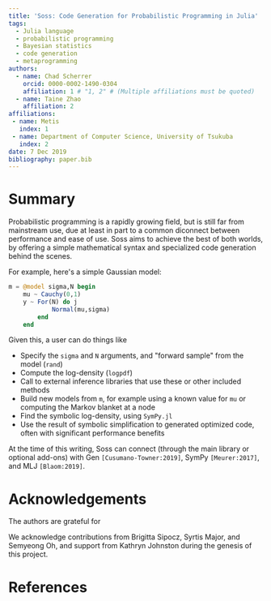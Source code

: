 ```yaml
---
title: 'Soss: Code Generation for Probabilistic Programming in Julia'
tags:
  - Julia language
  - probabilistic programming
  - Bayesian statistics
  - code generation
  - metaprogramming
authors:
  - name: Chad Scherrer
    orcid: 0000-0002-1490-0304
    affiliation: 1 # "1, 2" # (Multiple affiliations must be quoted)
  - name: Taine Zhao
    affiliation: 2
affiliations:
 - name: Metis
   index: 1
 - name: Department of Computer Science, University of Tsukuba
   index: 2
date: 7 Dec 2019
bibliography: paper.bib
---
```


# Summary

Probabilistic programming is a rapidly growing field, but is still far from mainstream use, due at least in part to a common diconnect between performance and ease of use. Soss aims to achieve the best of both worlds, by offering a simple mathematical syntax and specialized code generation behind the scenes.

For example, here's a simple Gaussian model:

```julia
m = @model sigma,N begin
    mu ~ Cauchy(0,1)
    y ~ For(N) do j
            Normal(mu,sigma)
        end
    end
```

Given this, a user can do things like

- Specify the `sigma` and `N` arguments, and "forward sample" from the model (`rand`)
- Compute the log-density (`logpdf`)
- Call to external inference libraries that use these or other included methods
- Build new models from `m`, for example using a known value for `mu` or computing the Markov blanket at a node
- Find the symbolic log-density, using `SymPy.jl`
- Use the result of symbolic simplification to generated optimized code, often with significant performance benefits

At the time of this writing, Soss can connect (through the main library or optional add-ons) with Gen `[Cusumano-Towner:2019]`,  SymPy `[Meurer:2017]`, and MLJ `[Blaom:2019]`.

<!-- 
Citations to entries in paper.bib should be in
[rMarkdown](http://rmarkdown.rstudio.com/authoring_bibliographies_and_citations.html)
format.

For a quick reference, the following citation commands can be used:
- `@author:2001`  ->  "Author et al. (2001)"
- `[@author:2001]` -> "(Author et al., 2001)"
- `[@author1:2001; @author2:2001]` -> "(Author1 et al., 2001; Author2 et al., 2002)" -->

# Acknowledgements

The authors are grateful for 

We acknowledge contributions from Brigitta Sipocz, Syrtis Major, and Semyeong
Oh, and support from Kathryn Johnston during the genesis of this project.

# References